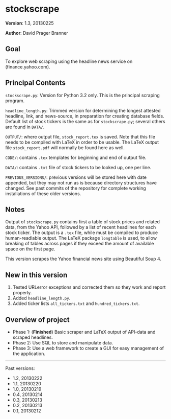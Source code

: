 stockscrape
===========

**Version**: 1.3, 20130225

**Author**: David Prager Branner


Goal
----
To explore web scraping using the headline news service on (finance.yahoo.com).

Principal Contents
------------------

`stockscrape.py`: Version for Python 3.2 only. This is the principal scraping program.

`headline_length.py`: Trimmed version for determining the longest attested headline, link, and news-source, in preparation for creating database fields. Default list of stock tickers is the same as for `stockscrape.py`; several others are found in `DATA/`.

`OUTPUT/`: where output file, `stock_report.tex` is saved. Note that this file needs to be compiled with LaTeX in order to be usable. The LaTeX output file `stock_report.pdf` will normally be found here as well.

`CODE/`: contains `.tex` templates for beginning and end of output file.

`DATA/`: contains `.txt` file of stock tickers to be looked up, one per line.

`PREVIOUS_VERSIONS/`: previous versions will be stored here with date appended, but they may not run as is because directory structures have changed. See past commits of the repository for complete working installations of these older versions.

Notes
-----

Output of `stockscrape.py` contains first a table of stock prices and related data, from the Yahoo API, followed by a list of recent headlines for each stock ticker. The output is a `.tex` file, while must be compiled to produce human-readlable output. The LaTeX package `longtable` is used, to allow breaking of tables across pages if they exceed the amount of available space on the first page.

This version scrapes the Yahoo financial news site using Beautiful Soup 4. 


New in this version
-------------------
1. Tested URLerror exceptions and corrected them so they work and report properly.
1. Added `headline_length.py`.
1. Added ticker lists `all_tickers.txt` and `hundred_tickers.txt`.

Overview of project
-------------------

 * Phase 1: (**Finished**) Basic scraper and LaTeX output of API-data and scraped headlines.
 * Phase 2: Use SQL to store and manipulate data.
 * Phase 3: Use a web framework to create a GUI for easy management of the application.

---

Past versions:

 * 1.2, 20130222
 * 1.1, 20130220
 * 1.0, 20130219
 * 0.4, 20130214
 * 0.3, 20130213
 * 0.2, 20130213
 * 0.1, 20130212
